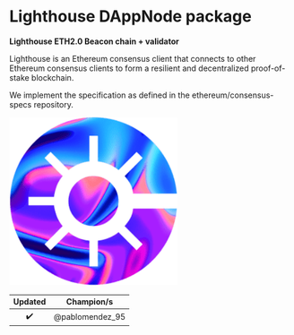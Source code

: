# Lighthouse DAppNode package

**Lighthouse ETH2.0 Beacon chain + validator**

Lighthouse is an Ethereum consensus client that connects to other Ethereum consensus clients to form a resilient and decentralized proof-of-stake blockchain.

We implement the specification as defined in the ethereum/consensus-specs repository.

![avatar](lighthouse-avatar.png)

|      Updated       |   Champion/s    |
| :----------------: | :-------------: |
| :heavy_check_mark: | @pablomendez_95 |
